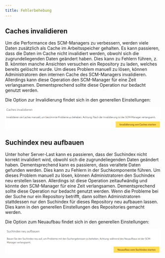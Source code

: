 ```yaml
---
title: Fehlerbehebung
---
```


## Caches invalidieren

Um die Performance des SCM-Managers zu verbessern, werden viele Daten zusätzlich als Cache im Arbeitsspeicher gehalten.
Es kann passieren, dass die Daten im Cache nicht invalidiert werden, obwohl sich die zugrundeliegenden Daten geändert
haben. Dies kann zu Fehlern führen, z. B. könnten manche Ansichten versuchen ein Repository zu laden, welches bereits
gelöscht wurde. Um dieses Problem manuell zu lösen, können Administratoren den internen Cache des SCM-Managers
invalidieren. Allerdings kann diese Operation den SCM-Manager für eine Zeit verlangsamen. Dementsprechend sollte diese
Operation nur bedacht genutzt werden.

Die Option zur Invalidierung findet sich in den generellen Einstellungen:

![Screenshot der generellen Einstellungen für die Cache Invalidierung](assets/cache_invalidation.png)

## Suchindex neu aufbauen

Unter hoher Server-Last kann es passieren, dass der Suchindex nicht korrekt invalidiert wird, obwohl sich die
zugrundeliegenden Daten geändert haben. Dementsprechend kann es passieren, dass veraltete Daten gefunden werden. Dies
kann zu Fehlern in der Suchkomponente führen. Um dieses Problem manuell zu lösen, können Administratoren den Suchindex
neu erstellen lassen. Allerdings ist diese Operation zeitaufwändig und könnte den SCM-Manager für eine Zeit
verlangsamen. Dementsprechend sollte diese Operation nur bedacht genutzt werden. Wenn die Probleme bei der Suche nur ein
Repository betrifft, dann sollten Administratoren stattdessen nur den Suchindex für dieses Repository neu aufbauen
lassen. Dies kann in den generellen Einstellungen des Repositories gemacht werden.

Die Option zum Neuaufbau findet sich in den generellen Einstellungen:

![Screenshot der generellen Einstellungen für das erneute Aufbauen des Suchindex](assets/rebuild_index.png)
